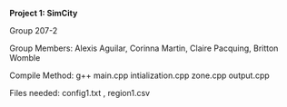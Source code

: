 **Project 1: SimCity**

Group 207-2

Group Members: Alexis Aguilar, Corinna Martin, Claire Pacquing, Britton Womble

Compile Method:
    g++ main.cpp intialization.cpp zone.cpp output.cpp

Files needed:
    config1.txt , region1.csv


